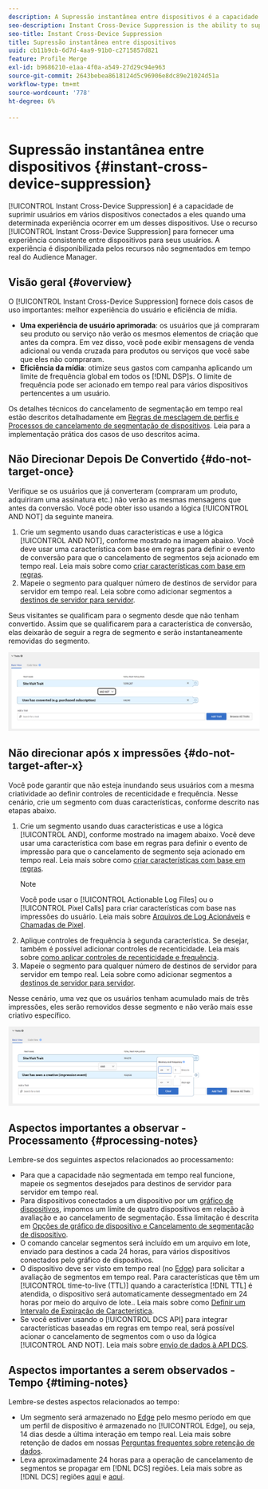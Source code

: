 ```yaml
---
description: A Supressão instantânea entre dispositivos é a capacidade de omitir usuários entre vários dispositivos conectados a eles quando uma experiência em particular ocorrer em um desses dispositivos. Use o recurso de Supressão instantânea entre dispositivos para fornecer uma experiência consistente entre dispositivos para seus usuários. A experiência é disponibilizada pelos recursos não segmentados em tempo real do Audience Manager.
seo-description: Instant Cross-Device Suppression is the ability to suppress users across multiple devices connected to them when a particular experience occurs on any of these devices. Use the Instant Cross-Device Suppression capability to deliver a consistent experience across devices to your users. This experience is made possible by the real-time unsegment capabilities in Audience Manager.
seo-title: Instant Cross-Device Suppression
title: Supressão instantânea entre dispositivos
uuid: cb11b9cb-6d7d-4aa9-91b0-c2715857d821
feature: Profile Merge
exl-id: b9686210-e1aa-4f0a-a549-27d29c94e963
source-git-commit: 2643bebea8618124d5c96906e8dc89e21024d51a
workflow-type: tm+mt
source-wordcount: '778'
ht-degree: 6%

---
```


# Supressão instantânea entre dispositivos {#instant-cross-device-suppression}

[!UICONTROL Instant Cross-Device Suppression] é a capacidade de suprimir usuários em vários dispositivos conectados a eles quando uma determinada experiência ocorrer em um desses dispositivos. Use o recurso [!UICONTROL Instant Cross-Device Suppression] para fornecer uma experiência consistente entre dispositivos para seus usuários. A experiência é disponibilizada pelos recursos não segmentados em tempo real do Audience Manager.

## Visão geral {#overview}

O [!UICONTROL Instant Cross-Device Suppression] fornece dois casos de uso importantes: melhor experiência do usuário e eficiência de mídia.

* **Uma experiência de usuário aprimorada**: os usuários que já compraram seu produto ou serviço não verão os mesmos elementos de criação que antes da compra. Em vez disso, você pode exibir mensagens de venda adicional ou venda cruzada para produtos ou serviços que você sabe que eles não compraram.
* **Eficiência da mídia**: otimize seus gastos com campanha aplicando um limite de frequência global em todos os [!DNL DSP]s. O limite de frequência pode ser acionado em tempo real para vários dispositivos pertencentes a um usuário.

Os detalhes técnicos do cancelamento de segmentação em tempo real estão descritos detalhadamente em [Regras de mesclagem de perfis e Processos de cancelamento de segmentação de dispositivos](merge-rule-unsegment.md). Leia para a implementação prática dos casos de uso descritos acima.

## Não Direcionar Depois De Convertido {#do-not-target-once}

Verifique se os usuários que já converteram (compraram um produto, adquiriram uma assinatura etc.) não verão as mesmas mensagens que antes da conversão. Você pode obter isso usando a lógica [!UICONTROL AND NOT] da seguinte maneira.

1. Crie um segmento usando duas características e use a lógica [!UICONTROL AND NOT], conforme mostrado na imagem abaixo. Você deve usar uma característica com base em regras para definir o evento de conversão para que o cancelamento de segmentos seja acionado em tempo real. Leia mais sobre como [criar características com base em regras](../traits/create-onboarded-rule-based-traits.md).
2. Mapeie o segmento para qualquer número de destinos de servidor para servidor em tempo real. Leia sobre como adicionar segmentos a [destinos de servidor para servidor](../destinations/add-edit-segments.md).

Seus visitantes se qualificam para o segmento desde que não tenham convertido. Assim que se qualificarem para a característica de conversão, elas deixarão de seguir a regra de segmento e serão instantaneamente removidas do segmento.

![](assets/and_not_use_case.png)

## Não direcionar após x impressões {#do-not-target-after-x}

Você pode garantir que não esteja inundando seus usuários com a mesma criatividade ao definir controles de recenticidade e frequência. Nesse cenário, crie um segmento com duas características, conforme descrito nas etapas abaixo.

1. Crie um segmento usando duas características e use a lógica [!UICONTROL AND], conforme mostrado na imagem abaixo. Você deve usar uma característica com base em regras para definir o evento de impressão para que o cancelamento de segmento seja acionado em tempo real. Leia mais sobre como [criar características com base em regras](../traits/create-onboarded-rule-based-traits.md).
   >[!NOTE]
   >
   >Você pode usar o [!UICONTROL Actionable Log Files] ou o [!UICONTROL Pixel Calls] para criar características com base nas impressões do usuário. Leia mais sobre [Arquivos de Log Acionáveis](../../integration/media-data-integration/actionable-log-files.md) e [Chamadas de Pixel](../../integration/media-data-integration/impression-data-pixels.md).
2. Aplique controles de frequência à segunda característica. Se desejar, também é possível adicionar controles de recenticidade. Leia mais sobre [como aplicar controles de recenticidade e frequência](../segments/recency-and-frequency.md).
3. Mapeie o segmento para qualquer número de destinos de servidor para servidor em tempo real. Leia sobre como adicionar segmentos a [destinos de servidor para servidor](../destinations/add-edit-segments.md).

Nesse cenário, uma vez que os usuários tenham acumulado mais de três impressões, eles serão removidos desse segmento e não verão mais esse criativo específico.

![](assets/impressions_use_case.png)

## Aspectos importantes a observar - Processamento {#processing-notes}

Lembre-se dos seguintes aspectos relacionados ao processamento:

* Para que a capacidade não segmentada em tempo real funcione, mapeie os segmentos desejados para destinos de servidor para servidor em tempo real.
* Para dispositivos conectados a um dispositivo por um [gráfico de dispositivos](profile-link-use-case.md#recommendations), impomos um limite de quatro dispositivos em relação à avaliação e ao cancelamento de segmentação. Essa limitação é descrita em [Opções de gráfico de dispositivo e Cancelamento de segmentação de dispositivo](merge-rule-unsegment.md#device-graph-options-unsegmentation).&#x200B;
* O comando cancelar segmentos será incluído em um arquivo em lote, enviado para destinos a cada 24 horas, para vários dispositivos conectados pelo gráfico de dispositivos.
* O dispositivo deve ser visto em tempo real (no [Edge](../../reference/system-components/components-edge.md)) para solicitar a avaliação de segmentos em tempo real. Para características que têm um [!UICONTROL time-to-live (TTL)] quando a característica [!DNL TTL] é atendida, o dispositivo será automaticamente dessegmentado em 24 horas por meio do arquivo de lote..&#x200B; Leia mais sobre como [Definir um Intervalo de Expiração de Característica](../traits/create-onboarded-rule-based-traits.md#set-expiration-interval).
* Se você estiver usando o [!UICONTROL DCS API] para integrar características baseadas em regras em tempo real, será possível acionar o cancelamento de segmentos com o uso da lógica [!UICONTROL AND NOT]. Leia mais sobre [envio de dados à API DCS](../../api/dcs-intro/dcs-event-calls/dcs-url-send.md).&#x200B;

## Aspectos importantes a serem observados - Tempo {#timing-notes}

Lembre-se destes aspectos relacionados ao tempo:

* Um segmento será armazenado no [Edge](../../reference/system-components/components-edge.md) pelo mesmo período em que um perfil de dispositivo é armazenado no [!UICONTROL Edge], ou seja, 14 dias desde a última interação em tempo real. Leia mais sobre retenção de dados em nossas [Perguntas frequentes sobre retenção de dados](../../faq/faq-privacy.md#data-retention-faq).
* Leva aproximadamente 24 horas para a operação de cancelamento de segmentos se propagar em [!DNL DCS] regiões. Leia mais sobre as [!DNL DCS] regiões [aqui](../../reference/system-components/components-data-collection.md) e [aqui](../../api/dcs-intro/dcs-api-reference/dcs-regions.md).
